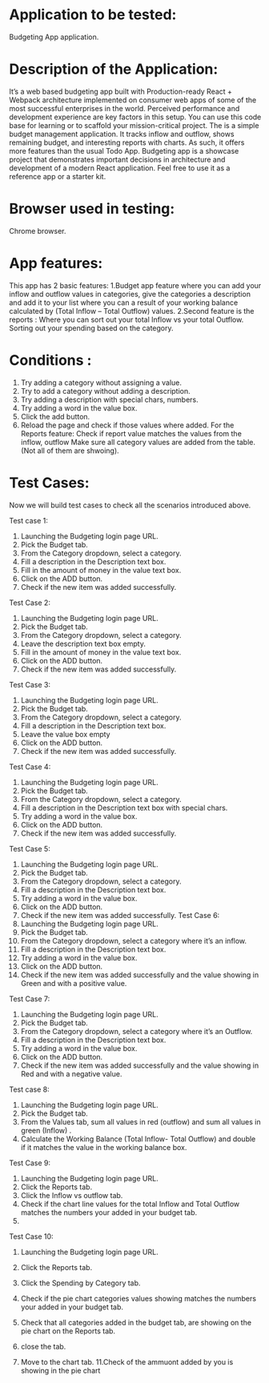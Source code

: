 # Application to be tested:
Budgeting App application.

# Description of the Application:
It’s a web based budgeting app built with Production-ready React + Webpack architecture implemented on consumer web apps of some of the most successful enterprises in the world. Perceived performance and development experience are key factors in this setup. You can use this code base for learning or to scaffold your mission-critical project.
The is a simple budget management application. It tracks inflow and outflow, shows remaining budget, and interesting reports with charts. As such, it offers more features than the usual Todo App.
Budgeting app is a showcase project that demonstrates important decisions in architecture and development of a modern React application.
Feel free to use it as a reference app or a starter kit.

# Browser used in testing:
Chrome browser.

# App features: 

This app has 2 basic features:
1.Budget app feature where you can add your inflow and outflow values in categories, give the categories a description and add it to your list where you can a result of your working balance  calculated by (Total Inflow – Total Outflow) values.
2.Second feature is the reports : 
Where you can sort out your total Inflow vs your total Outflow.
Sorting out your spending based on the category.

# Conditions :
1. Try adding a category without assigning a value.
2. Try to add a category without adding a description.
3. Try adding a description with special chars, numbers.
4. Try adding a word in the value box.
5. Click the add button.
6. Reload the page and check if those values where added.
For the Reports feature:
Check if report value matches the values from the inflow, outflow
Make sure all category values are added from the table. (Not all of them are shwoing).

# Test Cases:
Now we will build test cases to check all the scenarios introduced above. 

Test case 1: 
1. Launching the Budgeting login page URL.
2. Pick the Budget tab.
3. From the Category dropdown, select a category.
4. Fill a description in the Description text box.
5. Fill in the amount of money in the value text box.
6. Click on the ADD button.
7. Check if the new item was added successfully.

Test Case 2: 
1. Launching the Budgeting login page URL.
2. Pick the Budget tab.
3. From the Category dropdown, select a category.
4. Leave the description text box empty.
5. Fill in the amount of money in the value text box.
6. Click on the ADD button.
7. Check if the new item was added successfully.

Test Case 3:
1. Launching the Budgeting login page URL.
2. Pick the Budget tab.
3. From the Category dropdown, select a category.
4. Fill a description in the Description text box.
5. Leave the value box empty
6. Click on the ADD button.
7. Check if the new item was added successfully.

Test Case 4:
1. Launching the Budgeting login page URL.
2. Pick the Budget tab.
3. From the Category dropdown, select a category.
4. Fill a description in the Description text box with special chars.
5. Try adding a word in the value box.
6. Click on the ADD button.
7. Check if the new item was added successfully.

Test Case 5:
1. Launching the Budgeting login page URL.
2. Pick the Budget tab.
3. From the Category dropdown, select a category.
4. Fill a description in the Description text box.
5. Try adding a word in the value box.
6. Click on the ADD button.
7. Check if the new item was added successfully.
Test Case 6:
1. Launching the Budgeting login page URL.
2. Pick the Budget tab.
3. From the Category dropdown, select a category where it’s an inflow.
4. Fill a description in the Description text box.
5. Try adding a word in the value box.
6. Click on the ADD button.
7. Check if the new item was added successfully and the value showing in Green and with a positive value.

Test Case 7: 
1. Launching the Budgeting login page URL.
2. Pick the Budget tab.
3. From the Category dropdown, select a category where it’s an Outflow.
4. Fill a description in the Description text box.
5. Try adding a word in the value box.
6. Click on the ADD button.
7. Check if the new item was added successfully and the value showing in Red and with a negative value.

Test case 8: 
1. Launching the Budgeting login page URL.
2. Pick the Budget tab.
3. From the Values tab, sum all values in red (outflow) and sum all values in green (Inflow) .
4. Calculate the Working Balance (Total Inflow- Total Outflow) and double if it matches the value in the working balance box.

Test Case 9:
1. Launching the Budgeting login page URL.
2. Click the Reports tab.
3. Click the Inflow vs outflow tab.
4. Check if the chart line values for the total Inflow and Total Outflow matches the numbers your added in your budget tab.
5. 

Test Case 10:
1. Launching the Budgeting login page URL.
2. Click the Reports tab.
3. Click the Spending by Category tab.
4. Check if the pie chart categories values showing matches the numbers your added in your budget tab.
5. Check that all categories added in the budget tab, are showing on the pie chart on the Reports tab.




9. close the tab.
10. Move to the chart tab.
11.Check of the ammuont added by you is showing in the pie chart

 
